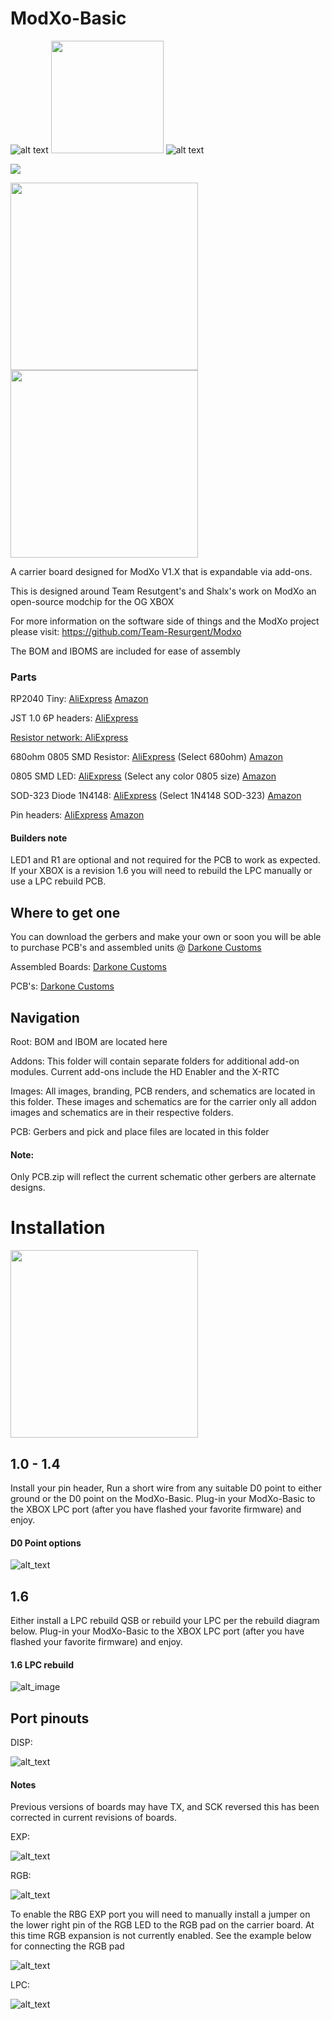 # ModXo-Basic

![alt text](https://github.com/Darkone83/ModXo-Basic/blob/main/Images/logo.png?raw=true) <img src="https://github.com/Darkone83/ModXo-Basic/blob/main/Images/team-resurgent.png" width="180"> ![alt text](https://github.com/Darkone83/ModXo-Basic/blob/main/Images/DC%20logo.png?raw=true)

<a href="https://discord.gg/k2BQhSJ"><img src="https://github.com/Darkone83/ModXo-Basic/blob/main/Images/discord.svg"></a>

<img src="https://github.com/Darkone83/ModXo-Basic/blob/main/Images/Board_Front.jpg" width=300> <img src="https://github.com/Darkone83/ModXo-Basic/blob/main/Images/Board_Back.jpg" width=300>

A carrier board designed for ModXo V1.X that is expandable via add-ons. 

This is designed around Team Resutgent's and Shalx's work on ModXo an open-source modchip for the OG XBOX

For more information on the software side of things and the ModXo project please visit: https://github.com/Team-Resurgent/Modxo

The BOM and IBOMS are included for ease of assembly

### Parts

RP2040 Tiny: <a href="https://www.aliexpress.us/item/3256805837992528.html?spm=a2g0o.productlist.main.21.2f7926c5zGZBOW&algo_pvid=a59806cb-1f8b-4000-8595-0b05ca9fd6e6&algo_exp_id=a59806cb-1f8b-4000-8595-0b05ca9fd6e6-10&pdp_npi=4%40dis%21USD%217.22%214.48%21%21%217.22%214.48%21%402101c80217323295821625728e786b%2112000035369681956%21sea%21US%21196794698%21X&curPageLogUid=5ESoEvR4Kxce&utparam-url=scene%3Asearch%7Cquery_from%3A">AliExpress</a> <a href="https://www.amazon.com/gp/product/B0CHDW1MY5/ref=ppx_yo_dt_b_asin_title_o02_s00?ie=UTF8&psc=1">Amazon</a>

JST 1.0 6P headers: <a href="https://www.aliexpress.us/item/3256807921170605.html?spm=a2g0o.order_list.order_list_main.5.2ab61802WqdO85&gatewayAdapt=glo2usa">AliExpress

Resistor network: <a href="https://www.aliexpress.us/item/3256805393765008.html?spm=a2g0o.order_list.order_list_main.15.2ab61802WqdO85&gatewayAdapt=glo2usa">AliExpress</a>

680ohm 0805 SMD Resistor: <a href="https://www.aliexpress.us/item/3256805001000955.html?spm=a2g0o.productlist.main.1.21e92a8bJSREJB&algo_pvid=166c6b88-0bcd-419e-a2aa-9cdee6e1159c&algo_exp_id=166c6b88-0bcd-419e-a2aa-9cdee6e1159c-0&pdp_npi=4%40dis%21USD%211.61%211.61%21%21%2111.58%2111.58%21%402103010b17330203904498265e203c%2112000032028480646%21sea%21US%21196794698%21X&curPageLogUid=gv6us4jd9bBm&utparam-url=scene%3Asearch%7Cquery_from%3A">AliExpress</a> (Select 680ohm) <a href="https://www.amazon.com/Chanzon-Resistor-Tolerance-Resistors-Certificated/dp/B08R8C54W6?dib=eyJ2IjoiMSJ9.ge_LPggKjr3KOWRWIgI1QeT1ZU4DWx5xnWVcZ-iUout69IYD5aq9HEeLRhUN2rcNbI-fIXFl8sFfgwqmGtW-g4Knfk5HXgR38e-8oB7ePGi2qKvwXcDqORgBeKVeRjMGI6y65irnQ10ed3UnOKzgyySQqiVaVY1cfdYnLCPS234roVVQpyFJwbP9gPQV9ZmOWpO4yH99H4FosVYwkB56_zztQd51pDV4Sd2KFXynB_I.VjSvsJ7JOuIxYkMedMXvy2pwL_sE-o2cGX-QbL9JRvk&dib_tag=se&keywords=0805+smd+resistor+680ohm&qid=1733021502&sr=8-1">Amazon</a>

0805 SMD LED: <a href="https://www.aliexpress.us/item/3256805040539430.html?spm=a2g0o.order_list.order_list_main.115.2ab61802WqdO85&gatewayAdapt=glo2usa">AliExpress</a> (Select any color 0805 size) <a href="https://www.amazon.com/AEDIKO-Lighting-Electronics-Components-Emitting/dp/B09XB62ST5?crid=2WGP25XGB44RJ&dib=eyJ2IjoiMSJ9.uxB1kVoJ91POGeKCpV09b74hjtzhQle3IiDUWCFJPK8VULyhRbR9KbaLqhPS-ZQT5KHDffFgwkq8tCHeOYTEMHeZ9EydaZkvVizIOXjKRlnm8QW3pgrLpEaNVqdC8PMs0JAJfNvUwXDjIGcYqceBdGoy2FufbxnXe61W1qKrnrL2FXLSs2pEk_IznFYMbcw9SqlMLALeQ1dZE58Kc8EWXz2w_rrMi_e2q5zDYWWXfwo.D2e6ncy6NXWubyq_sFgJ3UrNEKjQyFpeinAbav_dbtc&dib_tag=se&keywords=0805%2Bsmd%2Bled&qid=1733021547&sprefix=0805%2Bsmd%2Ble%2Caps%2C200&sr=8-2&th=1">Amazon</a>

SOD-323 Diode 1N4148: <a href="https://www.aliexpress.us/item/3256802700704767.html?spm=a2g0o.order_list.order_list_main.103.2e201802yQpjZo&gatewayAdapt=glo2usa">AliExpress</a> (Select 1N4148 SOD-323) <a href="https://www.amazon.com/TQDLYKHS-IN4148WS-SOD-323-Switching-1N4148WS/dp/B0CQXQGM9F?crid=LCOL7DSUJW0K&dib=eyJ2IjoiMSJ9.BP6xHqlVmIwaOcekpzjnzSFGisJjUEALwm1i4GHYf075GZA5sxpxUOvURJdYuRGBhNr7OgYntkKJzaxS4rojW9kel0zenKIVBQnI4nPL67jAjXZg71um9k-4KzMDkzyb4J0_L5tdfiATgbJTez_AR8OlMC_1nJ89jOrKTOvmsJA4R7O0_m15uSbrkpT65mHOqN-oFc_p16xInn6Qo98wilhshJ2yLtW8-InqyxhV3ig.kJy2xALgh_ZPGdtwNLLy4grScfWTEjQKrCGtrCF8PF8&dib_tag=se&keywords=SOD+1N4148+diode&qid=1733021596&sprefix=sod+1n4148+diod%2Caps%2C221&sr=8-3">Amazon</a>

Pin headers: <A href="https://www.aliexpress.us/item/2251832418097093.html?spm=a2g0o.productlist.main.3.7b0d3df3QSv0wF&algo_pvid=3a181168-b342-4628-83c9-fb164c7798a5&algo_exp_id=3a181168-b342-4628-83c9-fb164c7798a5-1&pdp_npi=4%40dis%21USD%214.99%214.24%21%21%214.99%214.24%21%402103205217330210383736191ef8d4%2159185858513%21sea%21US%21196794698%21X&curPageLogUid=qyKTKZWKL4zD&utparam-url=scene%3Asearch%7Cquery_from%3A">AliExpress</a> <a href="https://www.amazon.com/gp/product/B08R8QXWBR/ref=ppx_yo_dt_b_search_asin_title?ie=UTF8&psc=1">Amazon</a>
#### Builders note

LED1 and R1 are optional and not required for the PCB to work as expected. If your XBOX is a revision 1.6 you will need to rebuild the LPC manually or use a LPC rebuild PCB.

## Where to get one

You can download the gerbers and make your own or soon you will be able to purchase PCB's and assembled units @ <a href="https://www.darkonecustoms.com">Darkone Customs</a>

Assembled Boards: <a href="https://www.darkonecustoms.com/store/p/modxo-basic">Darkone Customs</a>

PCB's: <a href="https://www.darkonecustoms.com/store/p/6nvguzlzk0nrs1bkq4pcuudsgvsr0o">Darkone Customs</a>

## Navigation

Root: BOM and IBOM are located here

Addons: This folder will contain separate folders for additional add-on modules. Current add-ons include the HD Enabler and the X-RTC

Images: All images, branding, PCB renders, and schematics are located in this folder. These images and schematics are for the carrier only all addon images and schematics are in their respective folders.

PCB: Gerbers and pick and place files are located in this folder

#### Note: 
Only PCB.zip will reflect the current schematic other gerbers are alternate designs.

# Installation

<img src="https://github.com/Darkone83/ModXo-Basic/blob/main/Images/Installed.jpg" width=300>

## 1.0 - 1.4

Install your pin header, Run a short wire from any suitable D0 point to either ground or the D0 point on the ModXo-Basic. Plug-in your ModXo-Basic to the XBOX LPC port (after you have flashed your favorite firmware) and enjoy.

#### D0 Point options

![alt_text](https://github.com/Darkone83/ModXo-Basic/blob/main/Images/d0.png?raw=true)

## 1.6

Either install a LPC rebuild QSB or rebuild your LPC per the rebuild diagram below. Plug-in your ModXo-Basic to the XBOX LPC port (after you have flashed your favorite firmware) and enjoy.

#### 1.6 LPC rebuild

![alt_image](https://github.com/Darkone83/ModXo-Basic/blob/main/Images/16rebuild.png?raw=true)


## Port pinouts

DISP:

![alt_text](https://github.com/Darkone83/ModXo-Basic/blob/main/Images/DISP.png?raw=true)

#### Notes
Previous versions of boards may have TX, and SCK reversed this has been corrected in current revisions of boards.

EXP:

![alt_text](https://github.com/Darkone83/ModXo-Basic/blob/main/Images/EXP.png?raw=true)

RGB:

![alt_text](https://github.com/Darkone83/ModXo-Basic/blob/main/Images/RGB_EXP.png?raw=true)

To enable the RBG EXP port you will need to manually install a jumper on the lower right pin of the RGB LED to the RGB pad on the carrier board. At this time RGB expansion is not currently enabled. See the example below for connecting the RGB pad

![alt_text](https://github.com/Darkone83/ModXo-Basic/blob/main/Images/RGB_EN.png?raw=true)

LPC:

![alt_text](https://github.com/Darkone83/ModXo-Basic/blob/main/Images/LPC.png?raw=true)
